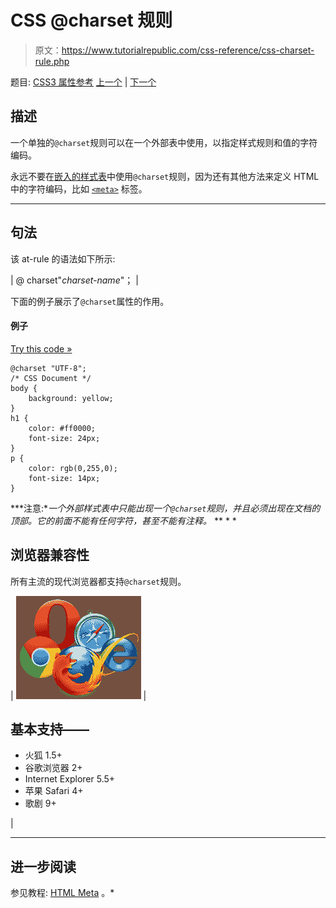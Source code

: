 # CSS @charset 规则

> 原文：<https://www.tutorialrepublic.com/css-reference/css-charset-rule.php>

题目: [CSS3 属性参考](css3-properties.php) [上一个](css-z-index-property.php) | [下一个](css-font-face-rule.php)

## 描述

一个单独的`@charset`规则可以在一个外部表中使用，以指定样式规则和值的字符编码。

永远不要在[嵌入的样式表](../html-tutorial/html-styles.php#embedded-style-sheet)中使用`@charset`规则，因为还有其他方法来定义 HTML 中的字符编码，比如 [`<meta>`](../html-reference/html-meta-tag.php) 标签。

* * *

## 句法

该 at-rule 的语法如下所示:

| @ charset"*charset-name*"； |

下面的例子展示了`@charset`属性的作用。

#### 例子

[Try this code »](../codelab.php?topic=css&file=charset-rule "Try this code using online Editor")

```
@charset "UTF-8";
/* CSS Document */
body {
    background: yellow;
}
h1 {
    color: #ff0000;
    font-size: 24px;
}
p {
    color: rgb(0,255,0);
    font-size: 14px;
}
```

 ***注意:**一个外部样式表中只能出现一个`@charset`规则，并且必须出现在文档的顶部。它的前面不能有任何字符，甚至不能有注释。*  ** * *

## 浏览器兼容性

所有主流的现代浏览器都支持`@charset`规则。

| ![Browsers Icon](img/e9331123c77668c1832e541c2fca1002.png) | 

## 基本支持——

*   火狐 1.5+
*   谷歌浏览器 2+
*   Internet Explorer 5.5+
*   苹果 Safari 4+
*   歌剧 9+

 |

* * *

## 进一步阅读

参见教程: [HTML Meta](../html-tutorial/html-meta.php) 。*